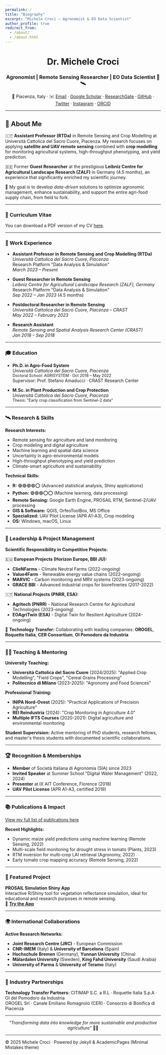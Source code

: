 ```yaml
---
permalink: /
title: "Biography"
excerpt: "Michele Croci – Agronomist & EO Data Scientist"
author_profile: true
redirect_from:
  - /about/
  - /about.html
---
```


<h1 align="center">Dr. Michele Croci</h1>
<h3 align="center">Agronomist | Remote Sensing Researcher | EO Data Scientist 🌱🛰</h3>

<div align="center">
📍 Piacenza, Italy · ✉️ <a href="mailto:name.surname@unicatt.it">Email</a> ·  
<a href="https://scholar.google.com">Google Scholar</a> · <a href="https://www.researchgate.net/profile/Michele-Croci">ResearchGate</a> · <a href="https://github.com/mcroci">GitHub</a> · <a href="https://twitter.com/croci93">Twitter</a> · <a href="https://instagram.com">Instagram</a> · <a href="https://orcid.org/0000-0001-7356-2774">ORCID</a>
</div>

---

## 🎯 About Me

🇮🇹 **Assistant Professor (RTDa)** in Remote Sensing and Crop Modelling at Università Cattolica del Sacro Cuore, Piacenza. My research focuses on applying **satellite and UAV remote sensing** combined with **crop modelling** for monitoring agricultural systems, high-throughput phenotyping, and yield prediction.

🇩🇪 Former **Guest Researcher** at the prestigious **Leibniz Centre for Agricultural Landscape Research (ZALF)** in Germany (4.5 months), an experience that significantly enriched my scientific journey.

🌱 My goal is to develop *data-driven* solutions to optimize agronomic management, enhance sustainability, and support the entire agri-food supply chain, from field to fork.

---

### 📄 Curriculum Vitae
You can download a PDF version of my CV [here](#).

---

### 💼 Work Experience

- **Assistant Professor in Remote Sensing and Crop Modelling (RTDa)**  
  *Università Cattolica del Sacro Cuore, Piacenza*  
  Research Platform "Data Analysis & Simulation"  
  *March 2023 – Present*

- **Guest Researcher in Remote Sensing**  
  *Leibniz Centre for Agricultural Landscape Research (ZALF), Germany*  
  Research Platform "Data Analysis & Simulation"  
  *Sep 2022 – Jan 2023* (4.5 months)

- **Postdoctoral Researcher in Remote Sensing**  
  *Università Cattolica del Sacro Cuore, Piacenza – CRAST*  
  *May 2022 – February 2023*

- **Research Assistant**  
  *Remote Sensing and Spatial Analysis Research Center (CRAST)*  
  *Jan 2018 – Sep 2018*

---

### 🎓 Education

- **Ph.D. in Agro-Food System**  
  *Università Cattolica del Sacro Cuore, Piacenza*  
  <span style="font-size:0.9em;">Doctoral School: AGRISYSTEM · Oct 2018 – May 2022</span>  
  Supervisor: Prof. Stefano Amaducci · CRAST Research Center  

- **M.Sc. in Plant Production and Crop Protection**  
  *Università Cattolica del Sacro Cuore, Piacenza*  
  <span style="font-size:0.9em;">Thesis: "Early crop classification from Sentinel-2 data"</span>

---

### 🛰 Research & Skills

**Research Interests:**  
- Remote sensing for agriculture and land monitoring  
- Crop modeling and digital agriculture  
- Machine learning and spatial data science  
- Uncertainty in agro-environmental models
- High-throughput phenotyping and yield prediction
- Climate-smart agriculture and sustainability

**Technical Skills:**  
- **R:** 🟢🟢🟢🟢⭕ (Advanced statistical analysis, Shiny applications)
- **Python:** 🟢🟢🟢⭕⭕ (Machine learning, data processing)
- **Remote Sensing:** Google Earth Engine, PROSAIL RTM, Sentinel-2/UAV processing
- **GIS & Software:** QGIS, OrfeoToolBox, MS Office
- **Specialized:** UAV Pilot License (APR A1-A3), Crop modeling
- **OS:** Windows, macOS, Linux

---

### 🚀 Leadership & Project Management

**Scientific Responsibility in Competitive Projects:**

🇪🇺 **European Projects (Horizon Europe, BBI JU):**
- **ClieNFarms** - Climate Neutral Farms (2022-ongoing)
- **Value4Farm** - Renewable energy value chains (2022-ongoing)  
- **MARVIC** - Carbon monitoring and MRV systems (2023-ongoing)
- **GRACE BBI** - Advanced industrial crops for biorefineries (2017-2022)

🇮🇹 **National Projects (PNRR, ESA):**
- **Agritech (PNRR)** - National Research Centre for Agricultural Technologies (2023-ongoing)
- **EOAgriTwin (ESA)** - Digital Twin for Resilient Agriculture (2024-ongoing)

🏢 **Technology Transfer:**
Collaborating with leading companies: **OROGEL**, **Roquette Italia**, **CER Consortium**, **OI Pomodoro da Industria**

---

### 👨‍🏫 Teaching & Mentoring

**University Teaching:**
- **Università Cattolica del Sacro Cuore** (2024/2025): "Applied Crop Modelling", "Field Crops", "Cereal Grains Processing"
- **Politecnico di Milano** (2023-2025): "Agronomy and Food Sciences"

**Professional Training:**
- **INIPA Nord-Ovest** (2025): "Practical Applications of Precision Agriculture"
- **REI Reindustria** (2024): "Crop Monitoring in Agriculture 4.0"
- **Multiple IFTS Courses** (2020-2021): Digital agriculture and environmental monitoring

**Student Supervision:**
Active mentoring of PhD students, research fellows, and master's thesis students with documented scientific collaborations.

---

### 🏆 Recognition & Memberships

- **Member** of Società Italiana di Agronomia (SIA) since 2023
- **Invited Speaker** at Summer School "Digital Water Management" (2022, 2024)
- **Presenter** at IX AIT Conference, Florence (2018)
- **UAV Pilot License** (APR A1-A3, certified 2019)

---

### 📚 Publications & Impact

[View my full list of publications here](#)

**Recent Highlights:**
- Dynamic maize yield predictions using machine learning (Remote Sensing, 2022)
- Multi-scale field monitoring for drought stress in tomato (Plants, 2023)
- RTM inversion for multi-crop LAI retrieval (Agronomy, 2022)
- Early tomato crop mapping accuracy (Remote Sensing, 2022)

---

### 🔬 Featured Project

**PROSAIL Simulation Shiny App**  
Interactive R/Shiny tool for vegetation reflectance simulation, ideal for educational and research purposes in remote sensing.  
🚀 [**Try the App**](https://ucscremotesensing.shinyapps.io/POSITIVE_CRAST/)

---

### 🌍 International Collaborations

**Active Research Networks:**
- **Joint Research Centre (JRC)** - European Commission
- **CNR-IMEM** (Italy) & **University of Barcelona** (Spain)
- **Hochschule Bremen** (Germany), **Yunnan University** (China)
- **Mälardalen University** (Sweden), **King Fahd University** (Saudi Arabia)
- **University of Parma** & **University of Teramo** (Italy)

---

### 🤝 Industry Partnerships

**Technology Transfer Partners:**
CITIMAP S.C. a R.L · Roquette Italia S.p.A · OI del Pomodoro da Industria  
OROGEL Srl · Canale Emiliano Romagnolo (CER) · Consorzio di Bonifica di Piacenza

---

<div align="center">
  <em>"Transforming data into knowledge for more sustainable and productive agriculture"</em> 🌾🔬
</div>

---

© 2025 Michele Croci · Powered by Jekyll & AcademicPages (Minimal Mistakes theme)
